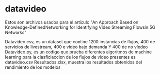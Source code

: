# datavideo
Estos son archivos usados para el artículo "An Approach Based on Knowledge-DefinedNetworking for Identifying Video Streaming Flowsin 5G Networks"

Datavideo.csv, es un dataset que contine 1200 instancias de flujos, 400 de servicios de livestream, 400 e vídeo bajo demanda Y 400 de no víedeo
Datavideo.py, es un codigo que prueba diferentes algoritmos de machine learning para la clasficiaccion de los flujos de video presentes es datavideo.csv
Resultados.xlsx, muestra los resultados obtenidos del rendimiento de los modelos
